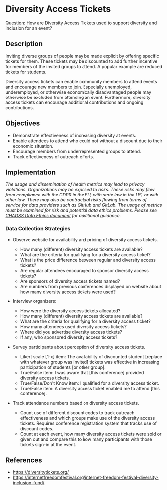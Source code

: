 # Diversity Access Tickets

Question: How are Diversity Access Tickets used to support diversity and inclusion for an event?


## Description

Inviting diverse groups of people may be made explicit by offering specific tickets for them. These tickets may be discounted to add further incentive for members of the invited groups to attend. A popular example are reduced tickets for students.

Diversity access tickets can enable community members to attend events and encourage new members to join. Especially unemployed, underemployed, or otherwise economically disadvantaged people may otherwise be excluded from attending an event. Furthermore, diversity access tickets can encourage additional contributions and ongoing contributions.


## Objectives

- Demonstrate effectiveness of increasing diversity at events.
- Enable attendees to attend who could not without a discount due to their economic situation.
- Encourage members from underrepresented groups to attend.
- Track effectiveness of outreach efforts.

## Implementation 
*The usage and dissemination of health metrics may lead to privacy violations. Organizations may be exposed to risks. These risks may flow from compliance with the GDPR in the EU, with state law in the US, or with other law. There may also be contractual risks flowing from terms of service for data providers such as GitHub and GitLab. The usage of metrics must be examined for risk and potential data ethics problems. Please see [CHAOSS Data Ethics document](https://github.com/chaoss/community/blob/main/data-use-statement.md) for additional guidance.*

### Data Collection Strategies

- Observe website for availability and pricing of diversity access tickets.
  - How many (different) diversity access tickets are available?
  - What are the criteria for qualifying for a diversity access ticket?
  - What is the price difference between regular and diversity access tickets?
  - Are regular attendees encouraged to sponsor diversity access tickets?
  - Are sponsors of diversity access tickets named?
  - Are numbers from previous conferences displayed on website about how many diversity access tickets were used?


- Interview organizers:  
  - How were the diversity access tickets allocated?
  - How many (different) diversity access tickets are available?
  - What are the criteria for qualifying for a diversity access ticket?
  - How many attendees used diversity access tickets?
  - Where did you advertise diversity access tickets?
  - If any, who sponsored diversity access tickets?  


- Survey participants about perception of diversity access tickets.  
  - Likert scale [1-x] item: The availability of discounted student [replace with whatever group was invited] tickets was effective in increasing participation of students [or other group].
  - True/False item: I was aware that [this conference] provided diversity access tickets.
  - True/False/Don't Know item: I qualified for a diversity access ticket.
  - True/False item: A diversity access ticket enabled me to attend [this conference].  


- Track attendance numbers based on diversity access tickets.  
  - Count use of different discount codes to track outreach effectiveness and which groups make use of the diversity access tickets. Requires conference registration system that tracks use of discount codes.
  - Count at each event, how many diversity access tickets were sold or given out and compare this to how many participants with those tickets sign-in at the event.
  
## References

- https://diversitytickets.org/
- https://internetfreedomfestival.org/internet-freedom-festival-diversity-inclusion-fund/
